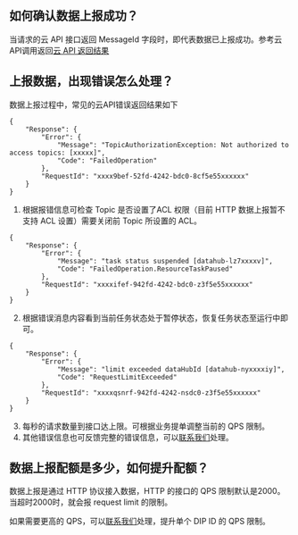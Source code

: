## 如何确认数据上报成功？

当请求的云 API 接口返回 MessageId 字段时，即代表数据已上报成功。参考云API调用返回[云 API 返回结果](https://cloud.tencent.com/document/product/1278/55262)

## 上报数据，出现错误怎么处理？

数据上报过程中，常见的云API错误返回结果如下

```
{ 
    "Response": {
        "Error": {
            "Message": "TopicAuthorizationException: Not authorized to access topics: [xxxxx]",
            "Code": "FailedOperation"
        },
        "RequestId": "xxxx9bef-52fd-4242-bdc0-8cf5e55xxxxxx"
    }
}
```

1. 根据报错信息可检查 Topic 是否设置了ACL 权限（目前 HTTP 数据上报暂不支持 ACL 设置）需要关闭前 Topic 所设置的 ACL。

```
{ 
    "Response": {
        "Error": {
            "Message": "task status suspended [datahub-lz7xxxxv]",
            "Code": "FailedOperation.ResourceTaskPaused"
        },
        "RequestId": "xxxxifef-942fd-4242-bdc0-z3f5e55xxxxxx"
    }
}
```

2. 根据错误消息内容看到当前任务状态处于暂停状态，恢复任务状态至运行中即可。

```
{ 
    "Response": {
        "Error": {
            "Message": "limit exceeded dataHubId [datahub-nyxxxxiy]",
            "Code": "RequestLimitExceeded"
        },
        "RequestId": "xxxxqsnrf-942fd-4242-nsdc0-z3f5e55xxxxxx"
    }
}
```

3. 每秒的请求数量到接口达上限。可根据业务提单调整当前的 QPS 限制。
4. 其他错误信息也可反馈完整的错误信息，可以[联系我们](https://cloud.tencent.com/online-service?from=connect-us)处理。

## 数据上报配额是多少，如何提升配额？

数据上报是通过 HTTP 协议接入数据，HTTP 的接口的 QPS 限制默认是2000。当超时2000时，就会报 request limit 的限制。

如果需要更高的 QPS，可以[联系我们](https://cloud.tencent.com/online-service?from=connect-us)处理，提升单个 DIP ID 的 QPS 限制。